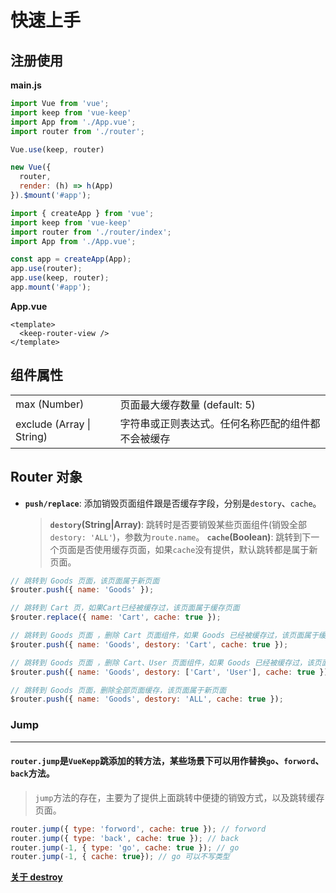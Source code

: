 # 快速上手

## 注册使用

**main.js**
<CodeGroup>
  <CodeGroupItem title="Vue2.x" active>

  ```js
  import Vue from 'vue';
  import keep from 'vue-keep'
  import App from './App.vue';
  import router from './router';

  Vue.use(keep, router)

  new Vue({
    router,
    render: (h) => h(App)
  }).$mount('#app');
  ```

  </CodeGroupItem>

  <CodeGroupItem title="Vue3.x">

  ```js
  import { createApp } from 'vue';
  import keep from 'vue-keep'
  import router from './router/index';
  import App from './App.vue';

  const app = createApp(App);
  app.use(router);
  app.use(keep, router);
  app.mount('#app');
  ```

  </CodeGroupItem>
</CodeGroup>

**App.vue**
```vue
<template>
  <keep-router-view />
</template>
```

## 组件属性

<table class="table table-bordered table-striped table-condensed">
  <tr>
    <td>max (Number)</td>
	  <td>页面最大缓存数量 (default: 5)</td>
  </tr>
  <tr>
    <td>exclude (Array | String)</td>
	  <td>字符串或正则表达式。任何名称匹配的组件都不会被缓存</td>
  </tr>
</table>

## Router 对象

- **`push/replace`**: 添加销毁页面组件跟是否缓存字段，分别是`destory`、`cache`。
  > **`destory`(String|Array)**: 跳转时是否要销毁某些页面组件(销毁全部`destory: 'ALL'`)，参数为`route.name`。
  > **`cache`(Boolean)**: 跳转到下一个页面是否使用缓存页面，如果`cache`没有提供，默认跳转都是属于新页面。
```js
// 跳转到 Goods 页面，该页面属于新页面
$router.push({ name: 'Goods' });

// 跳转到 Cart 页，如果Cart已经被缓存过，该页面属于缓存页面
$router.replace({ name: 'Cart', cache: true });

// 跳转到 Goods 页面 ，删除 Cart 页面组件，如果 Goods 已经被缓存过，该页面属于缓存页面
$router.push({ name: 'Goods', destory: 'Cart', cache: true });

// 跳转到 Goods 页面 ，删除 Cart、User 页面组件，如果 Goods 已经被缓存过，该页面属于缓存页面
$router.push({ name: 'Goods', destory: ['Cart', 'User'], cache: true });

// 跳转到 Goods 页面，删除全部页面缓存，该页面属于新页面
$router.push({ name: 'Goods', destory: 'ALL', cache: true });
```


### Jump
---

#### `router.jump`是`VueKepp`跳添加的转方法，某些场景下可以用作替换`go`、`forword`、`back`方法。
>`jump`方法的存在，主要为了提供上面跳转中便捷的销毁方式，以及跳转缓存页面。
```js
router.jump({ type: 'forword', cache: true }); // forword
router.jump({ type: 'back', cache: true }); // back
router.jump(-1, { type: 'go', cache: true }); // go
router.jump(-1, { cache: true}); // go 可以不写类型
```

**[关于 destroy](./destroy.md)**